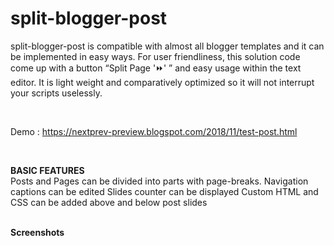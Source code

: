 # split-blogger-post
split-blogger-post is compatible with almost all blogger templates and it can be implemented in easy ways. For user friendliness, this solution code come up with a button “Split Page '⏩' ” and easy usage within the text editor. It is light weight and comparatively optimized so it will not interrupt your scripts uselessly.

<br>

Demo : https://nextprev-preview.blogspot.com/2018/11/test-post.html

<br>

<b>BASIC FEATURES</b><br>
Posts and Pages can be divided into parts with page-breaks.
Navigation captions can be edited
Slides counter can be displayed
Custom HTML and CSS can be added above and below post slides

<br>
<b>Screenshots</b><br>


